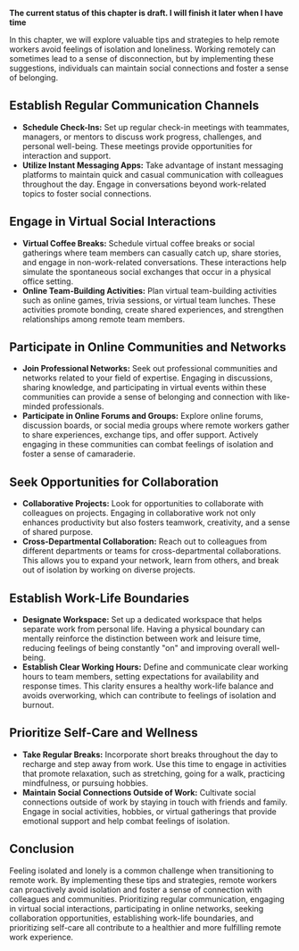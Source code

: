 **The current status of this chapter is draft. I will finish it later when I have time**

In this chapter, we will explore valuable tips and strategies to help remote workers avoid feelings of isolation and loneliness. Working remotely can sometimes lead to a sense of disconnection, but by implementing these suggestions, individuals can maintain social connections and foster a sense of belonging.

Establish Regular Communication Channels
----------------------------------------

* **Schedule Check-Ins:** Set up regular check-in meetings with teammates, managers, or mentors to discuss work progress, challenges, and personal well-being. These meetings provide opportunities for interaction and support.
* **Utilize Instant Messaging Apps:** Take advantage of instant messaging platforms to maintain quick and casual communication with colleagues throughout the day. Engage in conversations beyond work-related topics to foster social connections.

Engage in Virtual Social Interactions
-------------------------------------

* **Virtual Coffee Breaks:** Schedule virtual coffee breaks or social gatherings where team members can casually catch up, share stories, and engage in non-work-related conversations. These interactions help simulate the spontaneous social exchanges that occur in a physical office setting.
* **Online Team-Building Activities:** Plan virtual team-building activities such as online games, trivia sessions, or virtual team lunches. These activities promote bonding, create shared experiences, and strengthen relationships among remote team members.

Participate in Online Communities and Networks
----------------------------------------------

* **Join Professional Networks:** Seek out professional communities and networks related to your field of expertise. Engaging in discussions, sharing knowledge, and participating in virtual events within these communities can provide a sense of belonging and connection with like-minded professionals.
* **Participate in Online Forums and Groups:** Explore online forums, discussion boards, or social media groups where remote workers gather to share experiences, exchange tips, and offer support. Actively engaging in these communities can combat feelings of isolation and foster a sense of camaraderie.

Seek Opportunities for Collaboration
------------------------------------

* **Collaborative Projects:** Look for opportunities to collaborate with colleagues on projects. Engaging in collaborative work not only enhances productivity but also fosters teamwork, creativity, and a sense of shared purpose.
* **Cross-Departmental Collaboration:** Reach out to colleagues from different departments or teams for cross-departmental collaborations. This allows you to expand your network, learn from others, and break out of isolation by working on diverse projects.

Establish Work-Life Boundaries
------------------------------

* **Designate Workspace:** Set up a dedicated workspace that helps separate work from personal life. Having a physical boundary can mentally reinforce the distinction between work and leisure time, reducing feelings of being constantly "on" and improving overall well-being.
* **Establish Clear Working Hours:** Define and communicate clear working hours to team members, setting expectations for availability and response times. This clarity ensures a healthy work-life balance and avoids overworking, which can contribute to feelings of isolation and burnout.

Prioritize Self-Care and Wellness
---------------------------------

* **Take Regular Breaks:** Incorporate short breaks throughout the day to recharge and step away from work. Use this time to engage in activities that promote relaxation, such as stretching, going for a walk, practicing mindfulness, or pursuing hobbies.
* **Maintain Social Connections Outside of Work:** Cultivate social connections outside of work by staying in touch with friends and family. Engage in social activities, hobbies, or virtual gatherings that provide emotional support and help combat feelings of isolation.

Conclusion
----------

Feeling isolated and lonely is a common challenge when transitioning to remote work. By implementing these tips and strategies, remote workers can proactively avoid isolation and foster a sense of connection with colleagues and communities. Prioritizing regular communication, engaging in virtual social interactions, participating in online networks, seeking collaboration opportunities, establishing work-life boundaries, and prioritizing self-care all contribute to a healthier and more fulfilling remote work experience.
